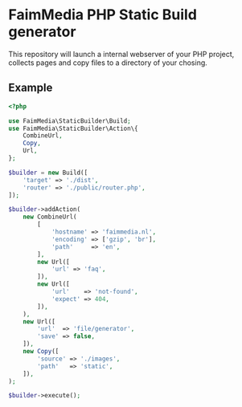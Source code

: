 # FaimMedia PHP Static Build generator

This repository will launch a internal webserver of your PHP project, collects pages and copy files to a directory of your chosing.

## Example

```php
<?php

use FaimMedia\StaticBuilder\Build;
use FaimMedia\StaticBuilder\Action\{
	CombineUrl,
	Copy,
	Url,
};

$builder = new Build([
	'target' => './dist',
	'router' => './public/router.php',
]);

$builder->addAction(
	new CombineUrl(
		[
			'hostname' => 'faimmedia.nl',
			'encoding' => ['gzip', 'br'],
			'path'     => 'en',
		],
		new Url([
			'url' => 'faq',
		]),
		new Url([
			'url'    => 'not-found',
			'expect' => 404,
		]),
	),
	new Url([
		'url'  => 'file/generator',
		'save' => false,
	]),
	new Copy([
		'source' => './images',
		'path'   => 'static',
	]),
);

$builder->execute();
```
